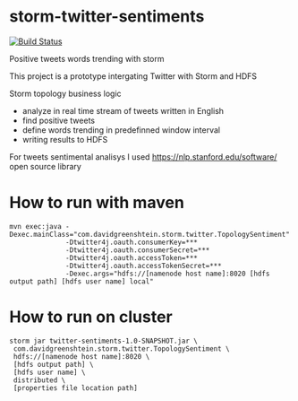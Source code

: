 # storm-twitter-sentiments
[![Build Status](https://travis-ci.org/dgreenshtein/storm-twitter-sentiments.svg?branch=master)](https://travis-ci.org/dgreenshtein/storm-twitter-sentiments)

Positive tweets words trending with storm

This project is a prototype intergating Twitter with Storm and HDFS

Storm topology business logic
* analyze in real time stream of tweets written in English
* find positive tweets
* define words trending in predefinned window interval
* writing results to HDFS

For tweets sentimental analisys I used https://nlp.stanford.edu/software/ open source library

# How to run with maven
```
mvn exec:java -Dexec.mainClass="com.davidgreenshtein.storm.twitter.TopologySentiment"
              -Dtwitter4j.oauth.consumerKey=*** 
              -Dtwitter4j.oauth.consumerSecret=***
              -Dtwitter4j.oauth.accessToken=***
              -Dtwitter4j.oauth.accessTokenSecret=***
              -Dexec.args="hdfs://[namenode host name]:8020 [hdfs output path] [hdfs user name] local"
```

# How to run on cluster
```
storm jar twitter-sentiments-1.0-SNAPSHOT.jar \
 com.davidgreenshtein.storm.twitter.TopologySentiment \
 hdfs://[namenode host name]:8020 \
 [hdfs output path] \
 [hdfs user name] \
 distributed \
 [properties file location path]
```